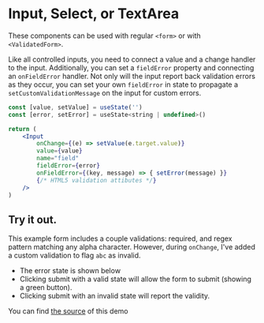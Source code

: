 # Input, Select, or TextArea

These components can be used with regular `<form>` or with `<ValidatedForm>`. 

Like all controlled inputs, you need to connect a value and a change handler to the input. Additionally, you can set a `fieldError` property and connecting an `onFieldError` handler. Not only will the input report back validation errors as they occur, you can set your own `fieldError` in state to propagate a `setCustomValidationMessage` on the input for custom errors. 

<div class="not-prose">

```jsx
const [value, setValue] = useState('')
const [error, setError] = useState<string | undefined>()

return (
	<Input
		onChange={(e) => setValue(e.target.value)}
		value={value}
		name="field"
		fieldError={error}
		onFieldError={(key, message) => { setError(message) }}
		{/* HTML5 validation attibutes */}
	/>
)
```

</div>

## Try it out.

This example form includes a couple validations: required, and regex pattern matching any alpha character. However, during `onChange`, I've added a custom validation to flag `abc` as invalid.

 - The error state is shown below
 - Clicking submit with a valid state will allow the form to submit (showing a green button).
 - Clicking submit with an invalid state will report the validity.

You can find [the source](https://github.com/iwsllc/iwsio-forms/tree/main/demo/src/samples/InputDemo.tsx) of this demo
